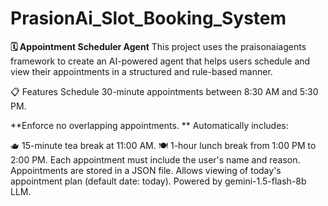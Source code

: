 # PrasionAi_Slot_Booking_System

**🗓️ Appointment Scheduler Agent**
This project uses the praisonaiagents framework to create an AI-powered agent that helps users schedule and view their appointments in a structured and rule-based manner.

📋 Features
Schedule 30-minute appointments between 8:30 AM and 5:30 PM.

**Enforce no overlapping appointments.
**
Automatically includes:

  🫖 15-minute tea break at 11:00 AM.
  🍽️ 1-hour lunch break from 1:00 PM to 2:00 PM.
  Each appointment must include the user's name and reason.
  Appointments are stored in a JSON file.
  Allows viewing of today's appointment plan (default date: today).
  Powered by gemini-1.5-flash-8b LLM.

